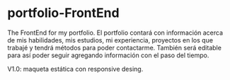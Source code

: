 # portfolio-FrontEnd
The FrontEnd for my portfolio.
El portfolio contará con información acerca de mis habilidades, mis estudios, mi experiencia, proyectos en los que trabajé y tendrá métodos para poder contactarme.
También será editable para así poder seguir agregando información con el paso del tiempo.

V1.0: maqueta estática con responsive desing.
